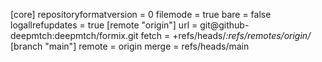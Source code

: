 [core]
	repositoryformatversion = 0
	filemode = true
	bare = false
	logallrefupdates = true
[remote "origin"]
	url = git@github-deepmtch:deepmtch/formix.git
	fetch = +refs/heads/*:refs/remotes/origin/*
[branch "main"]
	remote = origin
	merge = refs/heads/main
